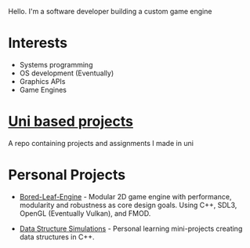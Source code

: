 Hello. I'm a software developer building a custom game engine

# Interests
- Systems programming
- OS development (Eventually)
- Graphics APIs
- Game Engines

# [Uni based projects](https://github.com/Bored-Leaf/Uni-Projects)
A repo containing projects and assignments I made in uni

# Personal Projects
- [Bored-Leaf-Engine]() - Modular 2D game engine with performance, modularity and robustness as core design goals. Using C++, SDL3, OpenGL (Eventually Vulkan), and FMOD.
<!--
Update linkedIn and Github to mention the systems I've built.
For example:
  - Built modular systems for rendering, input and audio.
  - Implemented custom memory management and job system.
  - Handled low-latency resource streaming and profiling.

**FOR EACH PROJECT MAKE SURE TO PUT STUFF IN THE README.TXT, STUFF LIKE:** 
  - Goal/Purpurse of project*
  - *Features*
  - *Tech Stack*
    - *I implemented X using framework Y because.*
  - * What the project showcases *
  - *etc.*

-->
- [Data Structure Simulations]() - Personal learning mini-projects creating data structures in C++.

<!-- Ideas:
        - A website that will also serve as the github pages webpage to host my personal portfolio projects.

        Graphics based:
          - One with OpenGL/Vulkan where you type and a 3d version of it is on the screen
              as you type (Maybe only takes a couple seconds worth of text?). Camera also
              moves around smoothly (Maybe more erratically the faster you type?). Maybe 
              instead of flat objects, use particles and trails to fill in the space?

        Simulation based:
          - Maybe simulation engine?
          - Engine simulation including sound, RPM, speed, oil pressure, fuel usage ,etc.
            
        

    Should do: If my skills improved and is warrented/beneficial enough, recreate previous
      from the ground up and provide links and a quick (no more than a couple sentances) of what
      the previous versions are about. Also include what is new/different/improved about
      the current up to date version.
-->
